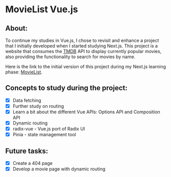 # MovieList Vue.js

## About:

To continue my studies in Vue.js, I chose to revisit and enhance a project that I initially developed when I started studying Next.js. This project is a website that consumes the [TMDB](https://www.themoviedb.org/) API to display currently popular movies, also providing the functionality to search for movies by name.

Here is the link to the initial version of this project during my Next.js learning phase: [MovieList](https://github.com/Artur-Poffo/MovieList).

## Concepts to study during the project:

- [x] Data fetching
- [x] Further study on routing
- [x] Learn a bit about the different Vue APIs: Options API and Composition API
- [x] Dynamic routing
- [x] radix-vue - Vue.js port of Radix UI
- [x] Pinia - state management tool

## Future tasks:

- [x] Create a 404 page
- [x] Develop a movie page with dynamic routing
